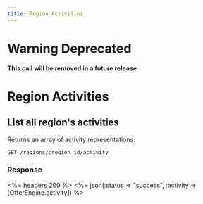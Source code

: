 ```yaml
---
title: Region Activities
---
```


# Warning Deprecated
**This call will be removed in a future release**

# Region Activities

## List all region's activities
Returns an array of activity representations.

    GET /regions/:region_id/activity

### Response

<%= headers 200 %>
<%= json(:status => "success", :activity => [OfferEngine.activity]) %>

